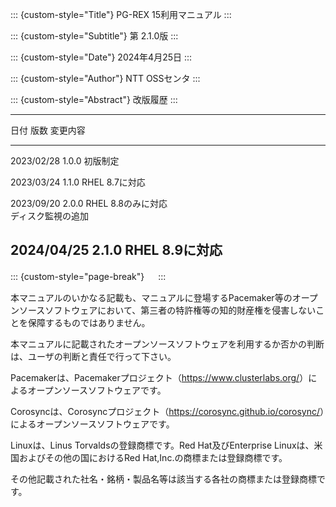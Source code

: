 ::: {custom-style="Title"}
PG-REX 15利用マニュアル
:::

::: {custom-style="Subtitle"}
第 2.1.0版
:::

::: {custom-style="Date"}
2024年4月25日
:::

::: {custom-style="Author"}
NTT OSSセンタ
:::

::: {custom-style="Abstract"}
改版履歴
:::

-----------------------------------------------------------------------
日付       版数  変更内容
---------- ----- ------------------------------------------------------
2023/02/28 1.0.0 初版制定

2023/03/24 1.1.0 RHEL 8.7に対応

2023/09/20 2.0.0 RHEL 8.8のみに対応 \
                 ディスク監視の追加

2024/04/25 2.1.0 RHEL 8.9に対応
-----------------------------------------------------------------------

::: {custom-style="page-break"}
　
:::

本マニュアルのいかなる記載も、マニュアルに登場するPacemaker等のオープンソースソフトウェアにおいて、第三者の特許権等の知的財産権を侵害しないことを保障するものではありません。

本マニュアルに記載されたオープンソースソフトウェアを利用するか否かの判断は、ユーザの判断と責任で行って下さい。

Pacemakerは、Pacemakerプロジェクト（<https://www.clusterlabs.org/>）によるオープンソースソフトウェアです。

Corosyncは、Corosyncプロジェクト（<https://corosync.github.io/corosync/>）によるオープンソースソフトウェアです。

Linuxは、Linus Torvaldsの登録商標です。Red Hat及びEnterprise Linuxは、米国およびその他の国におけるRed Hat,Inc.の商標または登録商標です。

その他記載された社名・銘柄・製品名等は該当する各社の商標または登録商標です。


